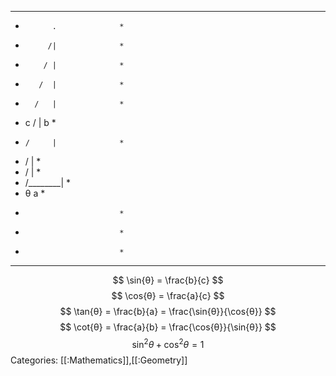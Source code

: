 ****************************
*           .              *
*          /|              *
*         / |              *
*        /  |              *
*       /   |              *
*    c /    | b            *
*     /     |              *
*    /      |              *
*   /       |              *
*  /________|              *
* θ    a                   *
*                          *
*                          *
*                          *
****************************


$$
\sin{θ} = \frac{b}{c}
$$
$$
\cos{θ} = \frac{a}{c}
$$
$$
\tan{θ} = \frac{b}{a} = \frac{\sin{θ}}{\cos{θ}}
$$
$$
\cot{θ} = \frac{a}{b} = \frac{\cos{θ}}{\sin{θ}}
$$
$$
\sin^2{θ} + \cos^2{θ} = 1
$$
Categories: [[:Mathematics]],[[:Geometry]]
